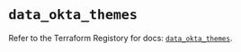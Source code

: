 # `data_okta_themes`

Refer to the Terraform Registory for docs: [`data_okta_themes`](https://registry.terraform.io/providers/okta/okta/4.3.0/docs/data-sources/themes).
